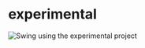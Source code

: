 experimental
============

![Swing using the experimental project](http://i.imgur.com/zl7qy4P.gif?1 "Preview")
